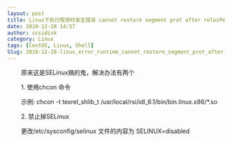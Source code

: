 ```yaml
---
layout: post
title: Linux下执行程序时发生错误 cannot restore segment prot after relocPermission denied
date: 2010-12-28 14:57
author: scsidisk
category: Linux
tags: [CentOS, Linux, Shell]
Slug: 2010-12-28-linux_error_runtime_cannot_restore_segment_prot_after_reloc
---
```


　　
原来这是SELinux搞的鬼，解决办法有两个

　　 1.
使用chcon
命令

　　
示例: chcon -t
texrel\_shlib\_t /usr/local/rsi/idl\_6.1/bin/bin.linux.x86/\*.so

　　 2.
禁止掉SELinux

　　
更改/etc/sysconfig/selinux
文件的内容为
SELINUX=disabled




